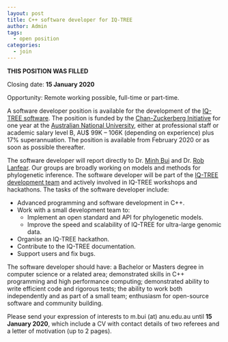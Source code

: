 ```yaml
---
layout: post
title: C++ software developer for IQ-TREE
author: Admin
tags:
  - open position
categories: 
  - join
---
```


__THIS POSITION WAS FILLED__

Closing date: **15 January 2020**

Opportunity: Remote working possible, full-time or part-time.

A software developer position is available for the development of the [IQ-TREE software](http://www.iqtree.org). The position is funded by the [Chan-Zuckerberg Initiative](https://chanzuckerberg.com) for one year at the [Australian National University](https://www.anu.edu.au), either at professional staff or academic salary level B, AU$ 99K – 106K (depending on experience) plus 17% superannuation. The position is available from February 2020 or as soon as possible thereafter.

The software developer will report directly to Dr. [Minh Bui](https://bqminh.github.io) and Dr. [Rob Lanfear](https://www.robertlanfear.com). Our groups are broadly working on models and methods for phylogenetic inference. The software developer will be part of the [IQ-TREE development team](http://www.iqtree.org/about/) and actively involved in IQ-TREE workshops and hackathons. The tasks of the software developer include:

* Advanced programming and software development in C++.
* Work with a small development team to:
	* Implement an open standard and API for phylogenetic models.
	* Improve the speed and scalability of IQ-TREE for ultra-large genomic data.
* Organise an IQ-TREE hackathon.
* Contribute to the IQ-TREE documentation.
* Support users and fix bugs.

The software developer should have: a Bachelor or Masters degree in computer science or a related area; demonstrated skills in C++ programming and high performance computing; demonstrated ability to write efficient code and rigorous tests; the ability to work both independently and as part of a small team; enthusiasm for open-source software and community building.

Please send your expression of interests to m.bui (at) anu.edu.au until **15 January 2020**, which include a CV with contact details of two referees and a letter of motivation (up to 2 pages). 

